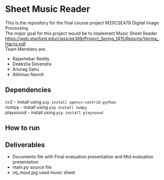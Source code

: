 # Sheet Music Reader 
This is the repository for the final course project M20CSE478 Digital Image Processing\
The major goal for this project would be to implement Music Sheet Reader https://web.stanford.edu/class/ee368/Project_Spring_1415/Reports/Verma_Harris.pdf  \
Team Members are:
- Rajashekar Reddy
- Deeksha Devendra
- Anurag Sahu
- Abhinav Navnit

## Dependencies 
cv2 - install using `pip install opencv-contrib-python` \
numpy - install using `pip install numpy` \
playsound - install using `pip install playsound`

## How to run


## Deliverables
- Documents file with Final evaluation presentation and Mid evaluation presentation
- main.py source file
- otj_input.jpg used music sheet
